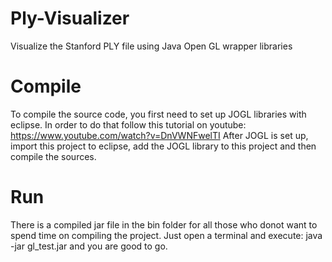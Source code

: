 Ply-Visualizer
==============

Visualize the Stanford PLY file using Java Open GL wrapper libraries


Compile
==============

To compile the source code, you first need to set up JOGL libraries with eclipse. In order to do that
follow this tutorial on youtube: https://www.youtube.com/watch?v=DnVWNFwelTI
After JOGL is set up, import this project to eclipse, add the JOGL library to this project and then compile
the sources.


Run
==============

There is a compiled jar file in the bin folder for all those who donot want to spend time on compiling the project.
Just open a terminal and execute: java -jar gl_test.jar and you are good to go.
